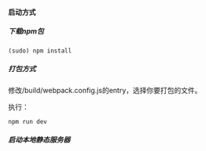 #### 启动方式


##### 下载npm包

```
(sudo) npm install 
```

##### 打包方式

修改/build/webpack.config.js的entry，选择你要打包的文件。

执行：

```
npm run dev
```

##### 启动本地静态服务器
